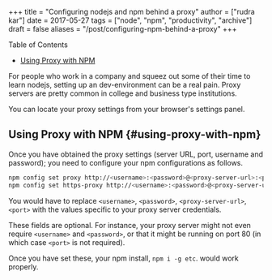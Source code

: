 +++
title = "Configuring nodejs and npm behind a proxy"
author = ["rudra kar"]
date = 2017-05-27
tags = ["node", "npm", "productivity", "archive"]
draft = false
aliases = "/post/configuring-npm-behind-a-proxy"
+++

<div class="ox-hugo-toc toc">

<div class="heading">Table of Contents</div>

- [Using Proxy with NPM](#using-proxy-with-npm)

</div>
<!--endtoc-->

For people who work in a company and squeez out some of their time to
learn nodejs, setting up an dev-environment can be a real pain. Proxy
servers are pretty common in college and business type institutions.

You can locate your proxy settings from your browser's settings panel.


## Using Proxy with NPM {#using-proxy-with-npm}

Once you have obtained the proxy settings (server URL, port, username
and password); you need to configure your npm configurations as follows.

```sh
npm config set proxy http://<username>:<password>@<proxy-server-url>:<port>
npm config set https-proxy http://<username>:<password>@<proxy-server-url>:<port>
```

You would have to replace `<username>`, `<password>`,
`<proxy-server-url>`, `<port>` with the values specific to your proxy
server credentials.

These fields are optional. For instance, your proxy server might not
even require `<username>` and `<password>`, or that it might be running
on port 80 (in which case `<port>` is not required).

Once you have set these, your npm install, `npm i -g etc`. would work
properly.
